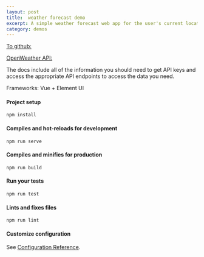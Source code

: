 ```yaml
---
layout: post
title:  weather forecast demo
excerpt: A simple weather forecast web app for the user's current location. Weather data is provided by the OpenWeather API.
category: demos
---
```


[To github: ](https://github.com/mdjzhuhang/front-end/tree/master/weather-forecast)

[OpenWeather API:](https://openweathermap.org/api)

The docs include all of the information you should need to get API keys and access the appropriate API endpoints to access the data you need.

Frameworks: Vue + Element UI

#### Project setup
```
npm install
```

#### Compiles and hot-reloads for development
```
npm run serve
```

#### Compiles and minifies for production
```
npm run build
```

#### Run your tests
```
npm run test
```

#### Lints and fixes files
```
npm run lint
```

#### Customize configuration
See [Configuration Reference](https://cli.vuejs.org/config/).


